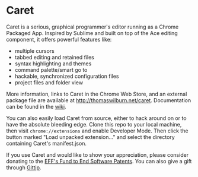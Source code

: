 Caret
=====

Caret is a serious, graphical programmer's editor running as a Chrome Packaged App. Inspired by Sublime and built on top of the Ace editing component, it offers powerful features like:

* multiple cursors
* tabbed editing and retained files
* syntax highlighting and themes
* command palette/smart go to
* hackable, synchronized configuration files
* project files and folder view

More information, links to Caret in the Chrome Web Store, and an external package file are available at http://thomaswilburn.net/caret. Documentation can be found in the [wiki](https://github.com/thomaswilburn/Caret/wiki).

You can also easily load Caret from source, either to hack around on or to have the absolute bleeding edge. Clone this repo to your local machine, then visit `chrome://extensions` and enable Developer Mode. Then click the button marked "Load unpacked extension..." and select the directory containing Caret's manifest.json.

If you use Caret and would like to show your appreciation, please consider donating to the [EFF's Fund to End Software Patents](https://my.fsf.org/donate/directed-donations/esp). You can also give a gift through [Gittip](https://www.gittip.com/thomaswilburn/).
